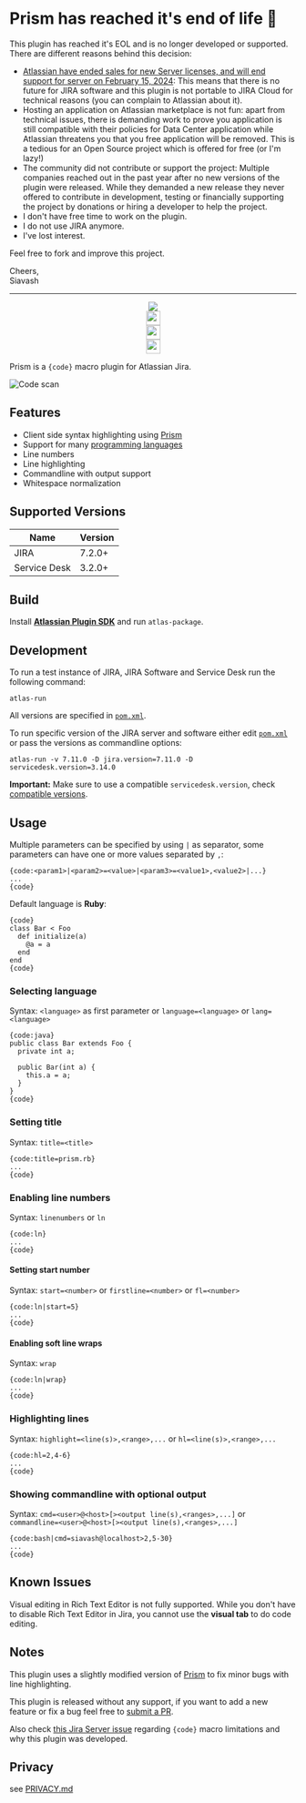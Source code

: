 # Prism has reached it's end of life :older_adult:
This plugin has reached it's EOL and is no longer developed or supported.
There are different reasons behind this decision:
- [Atlassian have ended sales for new Server licenses, and will end support for server on February 15, 2024](https://confluence.atlassian.com/support/atlassian-support-end-of-life-policy-201851003.html): This means that there is no future for JIRA software and this plugin is not portable to JIRA Cloud for technical reasons (you can complain to Atlassian about it).
- Hosting an application on Atlassian marketplace is not fun: apart from technical issues, there is demanding work to prove you application is still compatible with their policies for Data Center application while Atlassian threatens you that you free application will be removed. This is a tedious for an Open Source project which is offered for free (or I'm lazy!)
- The community did not contribute or support the project: Multiple companies reached out in the past year after no new versions of the plugin were released. While they demanded a new release they never offered to contribute in development, testing or financially supporting the project by donations or hiring a developer to help the project.
- I don't have free time to work on the plugin.
- I do not use JIRA anymore.
- I've lost interest.

Feel free to fork and improve this project.

Cheers,\
Siavash

---

<p>
  <a href="https://marketplace.atlassian.com/plugins/com.catawiki.jira.prism">
    <div align="center">
      <div>
        <img src="src/main/resources/images/logo.svg"/>
      </div>
      <div>
        <img height="25" src="src/main/resources/images/marketplace.svg"/>
      </div>
      <div>
        <img height="25" src="src/main/resources/images/jira-software.svg"/>
      </div>
      <div>
        <img height="25" src="src/main/resources/images/jira-service-desk.svg"/>
      </div>
    </div>
  </a>
</p>

Prism is a `{code}` macro plugin for Atlassian Jira.

![Code scan](https://github.com/siavashs/Prism/workflows/Code%20scan/badge.svg)

## Features
* Client side syntax highlighting using [Prism](http://prismjs.com/)
* Support for many [programming languages](http://prismjs.com/#languages-list)
* Line numbers
* Line highlighting
* Commandline with output support
* Whitespace normalization

## Supported Versions

| Name         | Version
|--------------|-----------------
| JIRA         | 7.2.0+
| Service Desk | 3.2.0+

## Build
Install [**Atlassian Plugin SDK**](https://developer.atlassian.com/docs/getting-started/set-up-the-atlassian-plugin-sdk-and-build-a-project/install-the-atlassian-sdk-on-a-linux-or-mac-system) and run `atlas-package`.

## Development
To run a test instance of JIRA, JIRA Software and Service Desk run the following command:
```shell
atlas-run
```
All versions are specified in [`pom.xml`](./pom.ml).

To run specific version of the JIRA server and software either edit [`pom.xml`](./pom.ml) or pass the versions as commandline options:
```shell
atlas-run -v 7.11.0 -D jira.version=7.11.0 -D servicedesk.version=3.14.0
```
**Important:** Make sure to use a compatible `servicedesk.version`, check [compatible versions](https://marketplace.atlassian.com/apps/1213632/jira-service-desk/version-history).

## Usage

Multiple parameters can be specified by using `|` as separator, some parameters can have one or more values separated by `,`:

```
{code:<param1>|<param2>=<value>|<param3>=<value1>,<value2>|...}
...
{code}
```

Default language is **Ruby**:

```
{code}
class Bar < Foo
  def initialize(a)
    @a = a
  end
end
{code}
```

### Selecting language
Syntax: `<language>` as first parameter or `language=<language>` or `lang=<language>`

```
{code:java}
public class Bar extends Foo {
  private int a;

  public Bar(int a) {
    this.a = a;
  }
}
{code}
```

### Setting title
Syntax: `title=<title>`

```
{code:title=prism.rb}
...
{code}
```

### Enabling line numbers
Syntax: `linenumbers` or `ln`

```
{code:ln}
...
{code}
```

#### Setting start number
Syntax: `start=<number>` or `firstline=<number>` or `fl=<number>`

```
{code:ln|start=5}
...
{code}
```

#### Enabling soft line wraps
Syntax: `wrap`

```
{code:ln|wrap}
...
{code}
```

### Highlighting lines
Syntax: `highlight=<line(s)>,<range>,...` or `hl=<line(s)>,<range>,...`

```
{code:hl=2,4-6}
...
{code}
```

### Showing commandline with optional output
Syntax: `cmd=<user>@<host>[><output line(s),<ranges>,...]` or `commandline=<user>@<host>[><output line(s),<ranges>,...]`

```
{code:bash|cmd=siavash@localhost>2,5-30}
...
{code}
```

## Known Issues
Visual editing in Rich Text Editor is not fully supported. While you don't have to disable Rich Text Editor in Jira, you cannot use the **visual tab** to do code editing.

## Notes
This plugin uses a slightly modified version of [Prism](http://prismjs.com/) to fix minor bugs with line highlighting.

This plugin is released without any support, if you want to add a new feature or fix a bug feel free to [submit a PR](https://github.com/siavashs/Prism/pull/new/master).

Also check [this Jira Server issue](https://jira.atlassian.com/browse/JRASERVER-21067) regarding `{code}` macro limitations and why this plugin was developed.

## Privacy
see [PRIVACY.md](PRIVACY.md)
